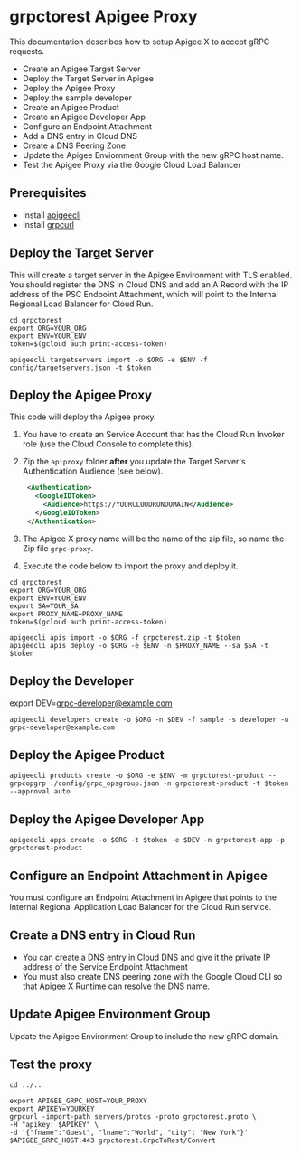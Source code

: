 # grpctorest Apigee Proxy

This documentation describes how to setup Apigee X to accept gRPC requests.
* Create an Apigee Target Server
* Deploy the Target Server in Apigee
* Deploy the Apigee Proxy
* Deploy the sample developer
* Create an Apigee Product
* Create an Apigee Developer App
* Configure an Endpoint Attachment
* Add a DNS entry in Cloud DNS
* Create a DNS Peering Zone
* Update the Apigee Enviornment Group with the new gRPC host name.
* Test the Apigee Proxy via the Google Cloud Load Balancer


## Prerequisites
* Install [apigeecli](https://github.com/apigee/apigeecli/tree/main)
* Install [grpcurl](https://github.com/fullstorydev/grpcurl)

## Deploy the Target Server
This will create a target server in the Apigee Environment with TLS enabled.  
You should register the DNS in Cloud DNS and add an A Record with the IP address of
the PSC Endpoint Attachment, which will point to the Internal Regional Load Balancer for Cloud Run.  

```shell
cd grpctorest
export ORG=YOUR_ORG
export ENV=YOUR_ENV
token=$(gcloud auth print-access-token)

apigeecli targetservers import -o $ORG -e $ENV -f config/targetservers.json -t $token

```

## Deploy the Apigee Proxy
This code will deploy the Apigee proxy. 

1. You have to create an Service Account that has the Cloud Run Invoker role (use the Cloud Console to complete this).
2. Zip the `apiproxy` folder **after** you update the Target Server's Authentication Audience (see below).
   ```xml
    <Authentication>
      <GoogleIDToken>
        <Audience>https://YOURCLOUDRUNDOMAIN</Audience>
      </GoogleIDToken>
    </Authentication>
    ```

3. The Apigee X proxy name will be the name of the zip file, so name the Zip file `grpc-proxy`.
4. Execute the code below to import the proxy and deploy it. 

```shell
cd grpctorest
export ORG=YOUR_ORG
export ENV=YOUR_ENV
export SA=YOUR_SA
export PROXY_NAME=PROXY_NAME
token=$(gcloud auth print-access-token)

apigeecli apis import -o $ORG -f grpctorest.zip -t $token
apigeecli apis deploy -o $ORG -e $ENV -n $PROXY_NAME --sa $SA -t $token
```

## Deploy the Developer
export DEV=grpc-developer@example.com

```shell
apigeecli developers create -o $ORG -n $DEV -f sample -s developer -u grpc-developer@example.com
```

## Deploy the Apigee Product
```shell
apigeecli products create -o $ORG -e $ENV -m grpctorest-product --grpcopgrp ./config/grpc_opsgroup.json -n grpctorest-product -t $token --approval auto
```


## Deploy the Apigee Developer App
```shell
apigeecli apps create -o $ORG -t $token -e $DEV -n grpctorest-app -p grpctorest-product
```

## Configure an Endpoint Attachment in Apigee
You must configure an Endpoint Attachment in Apigee that points to the Internal Regional Application Load Balancer for the Cloud Run service. 

## Create a DNS entry in Cloud Run
* You can create a DNS entry in Cloud DNS and give it the private IP address of the Service Endpoint Attachment
* You must also create DNS peering zone with the Google Cloud CLI so that Apigee X Runtime can resolve the DNS name.  

## Update Apigee Environment Group
Update the Apigee Environment Group to include the new gRPC domain. 


## Test the proxy
```shell
cd ../..

export APIGEE_GRPC_HOST=YOUR_PROXY
export APIKEY=YOURKEY
grpcurl -import-path servers/protos -proto grpctorest.proto \
-H "apikey: $APIKEY" \
-d '{"fname":"Guest", "lname":"World", "city": "New York"}' $APIGEE_GRPC_HOST:443 grpctorest.GrpcToRest/Convert
```